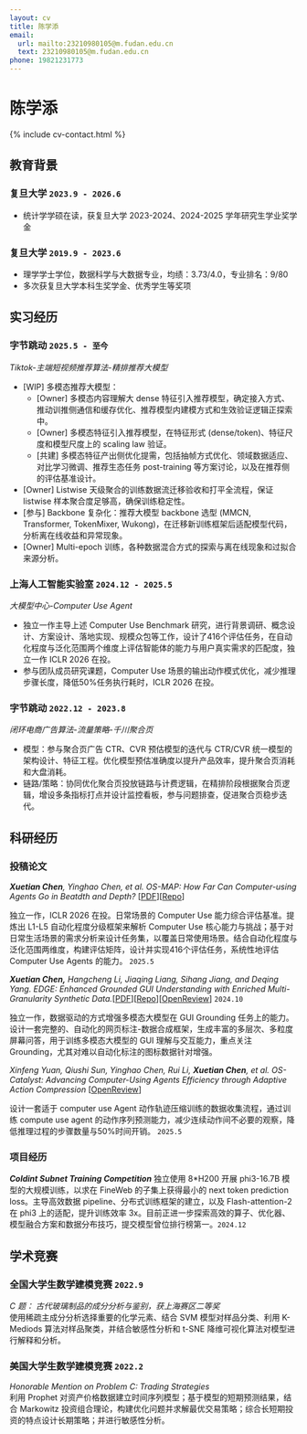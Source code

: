 ```yaml
---
layout: cv
title: 陈学添
email:
  url: mailto:23210980105@m.fudan.edu.cn
  text: 23210980105@m.fudan.edu.cn
phone: 19821231773
---
```


# **陈学添**

<!--
include contact information from the front matter
Supported arguments:
    - homepage: url, text
    - phone
    - email
-->

{% include cv-contact.html %}

## 教育背景

### **复旦大学** `2023.9 - 2026.6`

- 统计学学硕在读，获复旦大学 2023-2024、2024-2025 学年研究生学业奖学金

### **复旦大学** `2019.9 - 2023.6`

- 理学学士学位，数据科学与大数据专业，均绩：3.73/4.0，专业排名：9/80
- 多次获复旦大学本科生奖学金、优秀学生等奖项

## 实习经历

### **字节跳动** `2025.5 - 至今`
_Tiktok-主端短视频推荐算法-精排推荐大模型_
- \[WIP\] 多模态推荐大模型：
  - \[Owner\] 多模态内容理解大 dense 特征引入推荐模型，确定接入方式、推动训推侧通信和缓存优化、推荐模型内建模方式和生效验证逻辑正探索中。
  - \[Owner\] 多模态特征引入推荐模型，在特征形式 (dense/token)、特征尺度和模型尺度上的 scaling law 验证。
  - \[共建\] 多模态特征产出侧优化提需，包括抽帧方式优化、领域数据适应、对比学习微调、推荐生态任务 post-training 等方案讨论，以及在推荐侧的评估基准设计。
- \[Owner\] Listwise 天级聚合的训练数据流迁移验收和打平全流程，保证 listwise 样本聚合度足够高，确保训练稳定性。
- \[参与\] Backbone 复杂化：推荐大模型 backbone 选型 (MMCN, Transformer, TokenMixer, Wukong)，在迁移新训练框架后适配模型代码，分析离在线收益和异常现象。
- \[Owner\] Multi-epoch 训练，各种数据混合方式的探索与离在线现象和过拟合来源分析。

### **上海人工智能实验室** `2024.12 - 2025.5`

_大模型中心-Computer Use Agent_<br>
- 独立一作主导上述 Computer Use Benchmark 研究，进行背景调研、概念设计、方案设计、落地实现、规模众包等工作，设计了416个评估任务，在自动化程度与泛化范围两个维度上评估智能体的能力与用户真实需求的匹配度，独立一作 ICLR 2026 在投。
- 参与团队成员研究课题，Computer Use 场景的输出动作模式优化，减少推理步骤长度，降低50%任务执行耗时，ICLR 2026 在投。

### **字节跳动** `2022.12 - 2023.8 `

_闭环电商广告算法-流量策略-千川聚合页_<br>

- 模型：参与聚合页广告 CTR、CVR 预估模型的迭代与 CTR/CVR 统一模型的架构设计、特征工程。优化模型预估准确度以提升产品效率，提升聚合页消耗和大盘消耗。
- 链路/策略：协同优化聚合页投放链路与计费逻辑，在精排阶段根据聚合页逻辑，增设多条指标打点并设计监控看板，参与问题排查，促进聚合页稳步迭代。

## 科研经历

### **投稿论文**

_**Xuetian Chen**, Yinghao Chen, et al. OS-MAP: How Far Can Computer-using Agents Go in Beatdth and Depth?_ [[PDF](https://arxiv.org/abs/2507.19132)][[Repo](https://github.com/OS-Copilot/OS-Map)]

独立一作，ICLR 2026 在投。日常场景的 Computer Use 能力综合评估基准。提炼出 L1-L5 自动化程度分级框架来解析 Computer Use 核心能力与挑战；基于对日常生活场景的需求分析来设计任务集，以覆盖日常使用场景。结合自动化程度与泛化范围两维度，构建评估矩阵，设计并实现416个评估任务，系统性地评估 Computer Use Agents 的能力。 `2025.5`

**_Xuetian Chen,_** _Hangcheng Li, Jiaqing Liang, Sihang Jiang, and Deqing Yang. EDGE: Enhanced Grounded GUI Understanding with Enriched Multi-Granularity Synthetic Data._[[PDF](https://arxiv.org/pdf/2410.19461)][[Repo](https://github.com/chenxuetian/EDGE)][[OpenReview](https://openreview.net/forum?id=9P8Zut9qul&noteId=jL7OZ2qjwG)] `2024.10`

独立一作，数据驱动的方式增强多模态大模型在 GUI Grounding 任务上的能力。设计一套完整的、自动化的网页标注-数据合成框架，生成丰富的多层次、多粒度屏幕问答，用于训练多模态大模型的 GUI 理解与交互能力，重点关注 Grounding，尤其对难以自动化标注的图标数据针对增强。

_Xinfeng Yuan, Qiushi Sun, Yinghao Chen, Rui Li, **Xuetian Chen**, et al. OS-Catalyst: Advancing Computer-Using Agents Efficiency through Adaptive Action Compression_ [[OpenReview](https://openreview.net/forum?id=QpKXNYtF3x&referrer=%5BAuthor%20Console%5D(%2Fgroup%3Fid%3DICLR.cc%2F2026%2FConference%2FAuthors%23your-submissions))]

设计一套适于 computer use Agent 动作轨迹压缩训练的数据收集流程，通过训练 compute use agent 的动作序列预测能力，减少连续动作间不必要的观察，降低推理过程的步骤数量与50%时间开销。 `2025.5`

### **项目经历**

**_Coldint Subnet Training Competition_** 独立使用 8\*H200 开展 phi3-16.7B 模型的大规模训练，以求在 FineWeb 的子集上获得最小的 next token prediction loss。主导高效数据 pipeline、分布式训练框架的建立，以及 Flash-attention-2 在 phi3 上的适配，提升训练效率 3x。目前正进一步探索高效的算子、优化器、模型融合方案和数据分布技巧，提交模型曾位排行榜第一。`2024.12`

## 学术竞赛

### **全国大学生数学建模竞赛** `2022.9 `

_C 题： 古代玻璃制品的成分分析与鉴别，获上海赛区二等奖_<br>
使用稀疏主成分分析选择重要的化学元素、结合 SVM 模型对样品分类、利用 K-Mediods 算法对样品聚类，并结合敏感性分析和 t-SNE 降维可视化算法对模型进行解释和分析。

### **美国大学生数学建模竞赛** `2022.2 `

_Honorable Mention on Problem C: Trading Strategies_<br>
利用 Prophet 对资产价格数据建立时间序列模型；基于模型的短期预测结果，结合 Markowitz 投资组合理论，构建优化问题并求解最优交易策略；综合长短期投资的特点设计长期策略；并进行敏感性分析。

<!-- ### Footer

Last updated: May 2013 -->
